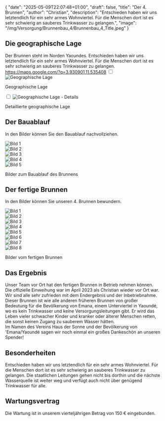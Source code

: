 {
    "date": "2025-05-09T22:07:48+01:00",
    "draft": false,
    "title": "Der 4. Brunnen",
    "author": "Christian",
    "description": "Entschieden haben wir uns letztendlich für ein sehr armes Wohnviertel. Für die Menschen dort ist es sehr schwierig an sauberes Trinkwasser zu gelangen.",
    "image": "/img/Versorgung/Brunnenbau_4/Brunnenbau_4_Title.jpeg"
}

## Die geographische Lage
Der Brunnen steht im Norden Yaoundes. Entschieden haben wir uns letztendlich für ein sehr armes Wohnviertel. Für die Menschen dort ist es sehr schwierig an sauberes Trinkwasser zu gelangen.
https://maps.google.com/?q=3.930901,11.535408
<input type="checkbox" id="expand-image1" />
<label for="expand-image1">
  <img class="img-centered" src="/img/Versorgung/Brunnenbau_4/GeographischeLage_Kamerun.png#imagemd"     alt="Geographische Lage" />
</label>
<p class="img-caption">Geographische Lage</p>
<input type="checkbox" id="expand-image2" />
<label for="expand-image2">
  <img class="img-centered" src="/img/Versorgung/Brunnenbau_4/GeographischeLage_Details.png#imagemd"     alt="Geographische Lage - Details" />
</label>
<p class="img-caption">Detaillierte geographische Lage</p>

## Der Bauablauf
In den Bilder können Sie den Bauablauf nachvollziehen.
<div class="swiper-container swiper-container-portrait">
  <div class="swiper-wrapper">
    <div class="swiper-slide">
        <img src="/img/Versorgung/Brunnenbau_4/Fortschritt (1).jpg" alt="Bild 1" />
    </div>
    <div class="swiper-slide">
        <img src="/img/Versorgung/Brunnenbau_4/Fortschritt (2).jpg" alt="Bild 2" />
    </div>
    <div class="swiper-slide">
        <img src="/img/Versorgung/Brunnenbau_4/Fortschritt (3).jpg" alt="Bild 3" />
    </div>
    <div class="swiper-slide">
        <img src="/img/Versorgung/Brunnenbau_4/Fortschritt (4).jpg" alt="Bild 4" />
    </div>
    <div class="swiper-slide">
        <img src="/img/Versorgung/Brunnenbau_5/Fortschritt (5).jpg" alt="Bild 5" />
    </div>
  </div>
  <!-- Navigation -->
  <div class="swiper-button-prev"></div>
  <div class="swiper-button-next"></div>
  <div class="swiper-pagination"></div>
</div>
<p class="img-caption">Bilder zum Bauablauf des Brunnens</p>

## Der fertige Brunnen
In den Bilder können Sie unseren 4. Brunnen bewundern.
<div class="swiper-container swiper-container-portrait">
  <div class="swiper-wrapper">
    <div class="swiper-slide">
        <img src="/img/Versorgung/Brunnenbau_4/Brunnen (1).jpeg" alt="Bild 1" />
    </div>
        <div class="swiper-slide">
        <img src="/img/Versorgung/Brunnenbau_4/Brunnen (2).jpeg" alt="Bild 2" />
    </div>
        <div class="swiper-slide">
        <img src="/img/Versorgung/Brunnenbau_4/Brunnen (3).jpeg" alt="Bild 3" />
    </div>
        <div class="swiper-slide">
        <img src="/img/Versorgung/Brunnenbau_4/Brunnen (4).jpeg" alt="Bild 4" />
    </div>
        <div class="swiper-slide">
        <img src="/img/Versorgung/Brunnenbau_4/Brunnen (5).jpeg" alt="Bild 5" />
    </div>
        <div class="swiper-slide">
        <img src="/img/Versorgung/Brunnenbau_4/Brunnen (1).jpg" alt="Bild 6" />
    </div>
    <div class="swiper-slide">
        <img src="/img/Versorgung/Brunnenbau_4/Brunnen (2).jpg" alt="Bild 7" />
    </div>
    <div class="swiper-slide">
        <img src="/img/Versorgung/Brunnenbau_4/Brunnen (3).jpg" alt="Bild 8" />
    </div>
  </div>
  <!-- Navigation -->
  <div class="swiper-button-prev"></div>
  <div class="swiper-button-next"></div>
  <div class="swiper-pagination"></div>
</div>
<p class="img-caption">Bilder vom fertigen Brunnen</p>

## Das Ergebnis
Unser Team vor Ort hat den fertigen Brunnen in Betrieb nehmen können. Die offizielle Einweihung war im April 2023 als Christian wieder vor Ort war. Wir sind alle sehr zufrieden mit dem Endergebnis und der Inbetriebnahme. Dieser Brunnen ist wie alle anderen früheren Brunnen von großer Bedeutung für die Bevölkerung von Emana, einem Unterviertel in Yaoundé, wo es kein Trinkwasser und keine Versorgungsleitungen gibt. 
Er wird das Leben vieler schwacher Kinder und kranker oder älterer Menschen retten, die sonst keinen Zugang zu sauberem Wasser hätten.  
Im Namen des Vereins Haus der Sonne und der Bevölkerung von 'Emana/Yaoundé sagen wir noch einmal ein großes Dankeschön an unseren Spender!

## Besonderheiten
Entschieden haben wir uns letztendlich für ein sehr armes Wohnviertel. Für die Menschen dort ist es sehr schwierig an sauberes Trinkwasser zu gelangen. Die staatlichen Leitungen gehen nicht bis dorthin und die nächste Wasserquelle ist weiter weg und verfügt auch nicht über genügend Trinkwasser für alle.

## Wartungsvertrag
Die Wartung ist in unserem vierteljährigen Betrag von 150 € eingebunden.
<br>
<br>